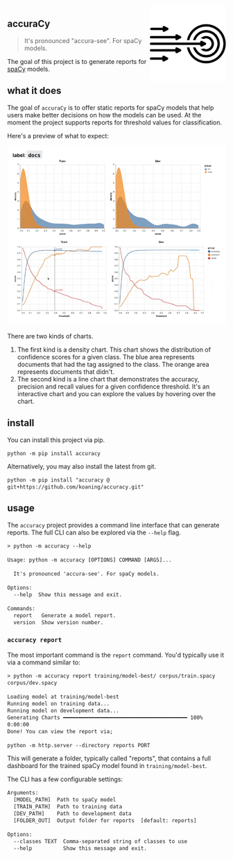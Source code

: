 <img src="icon.png" width=175 height=175 align="right">

## accuraCy

> It's pronounced "accura-see". For spaCy models.

The goal of this project is to generate reports for [spaCy](https://spacy.io/) models.

## what it does

The goal of `accuraCy` is to offer static reports for spaCy models that
help users make better decisions on how the models can be used. At the 
moment the project supports reports for threshold values for classification. 

Here's a preview of what to expect:

![](gif.gif)

There are two kinds of charts.

1. The first kind is a density chart. This chart shows the distribution
of confidence scores for a given class. The blue area represents documents
that had the tag assigned to the class. The orange area represents documents
that didn't.
2. The second kind is a line chart that demonstrates the accuracy, precision
and recall values for a given confidence threshold. It's an interactive chart
and you can explore the values by hovering over the chart.

## install 

You can install this project via pip. 

```
python -m pip install accuracy
```

Alternatively, you may also install the latest from git. 

```
python -m pip install "accuracy @ git+https://github.com/koaning/accuracy.git"
```

## usage
The `accuracy` project provides a command line interface that can
generate reports. The full CLI can also be explored via the `--help` flag. 

```
> python -m accuracy --help

Usage: python -m accuracy [OPTIONS] COMMAND [ARGS]...

  It's pronounced 'accura-see'. For spaCy models.

Options:
  --help  Show this message and exit.

Commands:
  report   Generate a model report.
  version  Show version number.
```

### `accuracy report`

The most important command is the `report` command. You'd typically use it via 
a command similar to:

```
> python -m accuracy report training/model-best/ corpus/train.spacy corpus/dev.spacy

Loading model at training/model-best
Running model on training data...
Running model on development data...
Generating Charts ━━━━━━━━━━━━━━━━━━━━━━━━━━━━━━━━━━━━━━━━ 100% 0:00:00
Done! You can view the report via;

python -m http.server --directory reports PORT 
```

This will generate a folder, typically called "reports", that contains a full 
dashboard for the trained spaCy model found in `training/model-best`. 

The CLI has a few configurable settings:

```text
Arguments:
  [MODEL_PATH]  Path to spaCy model
  [TRAIN_PATH]  Path to training data
  [DEV_PATH]    Path to development data
  [FOLDER_OUT]  Output folder for reports  [default: reports]

Options:
  --classes TEXT  Comma-separated string of classes to use
  --help          Show this message and exit.
```

